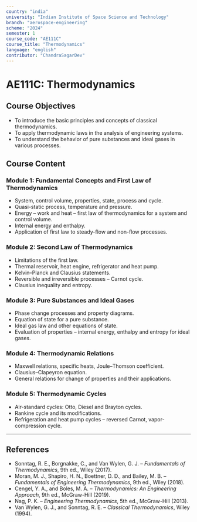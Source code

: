 ```yaml
---
country: "india"
university: "Indian Institute of Space Science and Technology"
branch: "aerospace-engineering"
scheme: "2024"
semester: 1
course_code: "AE111C"
course_title: "Thermodynamics"
language: "english"
contributor: "ChandraSagarDev"
---
```


# AE111C: Thermodynamics

## Course Objectives
* To introduce the basic principles and concepts of classical thermodynamics.  
* To apply thermodynamic laws in the analysis of engineering systems.  
* To understand the behavior of pure substances and ideal gases in various processes.  

## Course Content

### Module 1: Fundamental Concepts and First Law of Thermodynamics
* System, control volume, properties, state, process and cycle.  
* Quasi-static process, temperature and pressure.  
* Energy – work and heat – first law of thermodynamics for a system and control volume.  
* Internal energy and enthalpy.  
* Application of first law to steady-flow and non-flow processes.  

### Module 2: Second Law of Thermodynamics
* Limitations of the first law.  
* Thermal reservoir, heat engine, refrigerator and heat pump.  
* Kelvin–Planck and Clausius statements.  
* Reversible and irreversible processes – Carnot cycle.  
* Clausius inequality and entropy.  

### Module 3: Pure Substances and Ideal Gases
* Phase change processes and property diagrams.  
* Equation of state for a pure substance.  
* Ideal gas law and other equations of state.  
* Evaluation of properties – internal energy, enthalpy and entropy for ideal gases.  

### Module 4: Thermodynamic Relations
* Maxwell relations, specific heats, Joule–Thomson coefficient.  
* Clausius–Clapeyron equation.  
* General relations for change of properties and their applications.  

### Module 5: Thermodynamic Cycles
* Air-standard cycles: Otto, Diesel and Brayton cycles.  
* Rankine cycle and its modifications.  
* Refrigeration and heat pump cycles – reversed Carnot, vapor-compression cycle.  

---

## References

* Sonntag, R. E., Borgnakke, C., and Van Wylen, G. J. – *Fundamentals of Thermodynamics*, 9th ed., Wiley (2017).  
* Moran, M. J., Shapiro, H. N., Boettner, D. D., and Bailey, M. B. – *Fundamentals of Engineering Thermodynamics*, 9th ed., Wiley (2018).  
* Cengel, Y. A., and Boles, M. A. – *Thermodynamics: An Engineering Approach*, 9th ed., McGraw-Hill (2019).  
* Nag, P. K. – *Engineering Thermodynamics*, 5th ed., McGraw-Hill (2013).  
* Van Wylen, G. J., and Sonntag, R. E. – *Classical Thermodynamics*, Wiley (1994).
